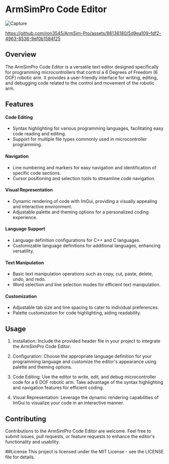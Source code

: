 # ArmSimPro Code Editor

![Capture](https://github.com/ron3545/ArmSim-Pro/assets/86136180/ac044228-ece7-41ff-86c6-243f35f0370f)



https://github.com/ron3545/ArmSim-Pro/assets/86136180/5d9ea109-fdf2-4963-8536-9ef0b1584f25



## Overview
The ArmSimPro Code Editor is a versatile text editor designed specifically for programming microcontrollers that control a 6 Degrees of Freedom (6 DOF) robotic arm. It provides a user-friendly interface for writing, editing, and debugging code related to the control and movement of the robotic arm.

## Features
#### Code Editing
- Syntax highlighting for various programming languages, facilitating easy code reading and editing.
- Support for multiple file types commonly used in microcontroller programming.

#### Navigation
- Line numbering and markers for easy navigation and identification of specific code sections.
- Cursor positioning and selection tools to streamline code navigation.

#### Visual Representation
- Dynamic rendering of code with ImGui, providing a visually appealing and interactive environment.
- Adjustable palette and theming options for a personalized coding experience.

#### Language Support
- Language definition configurations for C++ and C languages.
- Customizable language definitions for additional languages, enhancing versatility.

#### Text Manipulation
- Basic text manipulation operations such as copy, cut, paste, delete, undo, and redo.
- Word selection and line selection modes for efficient text manipulation.

#### Customization
- Adjustable tab size and line spacing to cater to individual preferences.
- Palette customization for code highlighting, aiding readability.

## Usage
1. Installation: Include the provided header file in your project to integrate the ArmSimPro Code Editor.

2. Configuration: Choose the appropriate language definition for your programming language and customize the editor's appearance using palette and theming options.

3. Code Editing: Use the editor to write, edit, and debug microcontroller code for a 6 DOF robotic arm. Take advantage of the syntax highlighting and navigation features for efficient coding.

4. Visual Representation: Leverage the dynamic rendering capabilities of ImGui to visualize your code in an interactive manner.

## Contributing
Contributions to the ArmSimPro Code Editor are welcome. Feel free to submit issues, pull requests, or feature requests to enhance the editor's functionality and usability.

##License
This project is licensed under the MIT License - see the LICENSE file for details.
